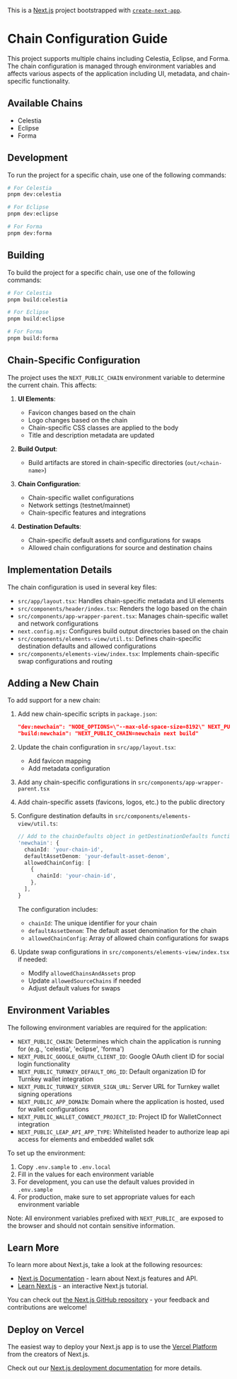 This is a [Next.js](https://nextjs.org) project bootstrapped with [`create-next-app`](https://nextjs.org/docs/app/api-reference/cli/create-next-app).

# Chain Configuration Guide

This project supports multiple chains including Celestia, Eclipse, and Forma. The chain configuration is managed through environment variables and affects various aspects of the application including UI, metadata, and chain-specific functionality.

## Available Chains

- Celestia
- Eclipse
- Forma

## Development

To run the project for a specific chain, use one of the following commands:

```bash
# For Celestia
pnpm dev:celestia

# For Eclipse
pnpm dev:eclipse

# For Forma
pnpm dev:forma
```

## Building

To build the project for a specific chain, use one of the following commands:

```bash
# For Celestia
pnpm build:celestia

# For Eclipse
pnpm build:eclipse

# For Forma
pnpm build:forma
```

## Chain-Specific Configuration

The project uses the `NEXT_PUBLIC_CHAIN` environment variable to determine the current chain. This affects:

1. **UI Elements**:
   - Favicon changes based on the chain
   - Logo changes based on the chain
   - Chain-specific CSS classes are applied to the body
   - Title and description metadata are updated

2. **Build Output**:
   - Build artifacts are stored in chain-specific directories (`out/<chain-name>`)

3. **Chain Configuration**:
   - Chain-specific wallet configurations
   - Network settings (testnet/mainnet)
   - Chain-specific features and integrations

4. **Destination Defaults**:
   - Chain-specific default assets and configurations for swaps
   - Allowed chain configurations for source and destination chains

## Implementation Details

The chain configuration is used in several key files:

- `src/app/layout.tsx`: Handles chain-specific metadata and UI elements
- `src/components/header/index.tsx`: Renders the logo based on the chain
- `src/components/app-wrapper-parent.tsx`: Manages chain-specific wallet and network configurations
- `next.config.mjs`: Configures build output directories based on the chain
- `src/components/elements-view/util.ts`: Defines chain-specific destination defaults and allowed configurations
- `src/components/elements-view/index.tsx`: Implements chain-specific swap configurations and routing

## Adding a New Chain

To add support for a new chain:

1. Add new chain-specific scripts in `package.json`:
   ```json
   "dev:newchain": "NODE_OPTIONS=\"--max-old-space-size=8192\" NEXT_PUBLIC_CHAIN=newchain next dev",
   "build:newchain": "NEXT_PUBLIC_CHAIN=newchain next build"
   ```

2. Update the chain configuration in `src/app/layout.tsx`:
   - Add favicon mapping
   - Add metadata configuration

3. Add any chain-specific configurations in `src/components/app-wrapper-parent.tsx`

4. Add chain-specific assets (favicons, logos, etc.) to the public directory

5. Configure destination defaults in `src/components/elements-view/util.ts`:
   ```typescript
   // Add to the chainDefaults object in getDestinationDefaults function
   'newchain': {
     chainId: 'your-chain-id',
     defaultAssetDenom: 'your-default-asset-denom',
     allowedChainConfig: [
       {
         chainId: 'your-chain-id',
       },
     ],
   }
   ```

   The configuration includes:
   - `chainId`: The unique identifier for your chain
   - `defaultAssetDenom`: The default asset denomination for the chain
   - `allowedChainConfig`: Array of allowed chain configurations for swaps

6. Update swap configurations in `src/components/elements-view/index.tsx` if needed:
   - Modify `allowedChainsAndAssets` prop
   - Update `allowedSourceChains` if needed
   - Adjust default values for swaps

## Environment Variables

The following environment variables are required for the application:

- `NEXT_PUBLIC_CHAIN`: Determines which chain the application is running for (e.g., 'celestia', 'eclipse', 'forma')
- `NEXT_PUBLIC_GOOGLE_OAUTH_CLIENT_ID`: Google OAuth client ID for social login functionality
- `NEXT_PUBLIC_TURNKEY_DEFAULT_ORG_ID`: Default organization ID for Turnkey wallet integration
- `NEXT_PUBLIC_TURNKEY_SERVER_SIGN_URL`: Server URL for Turnkey wallet signing operations
- `NEXT_PUBLIC_APP_DOMAIN`: Domain where the application is hosted, used for wallet configurations
- `NEXT_PUBLIC_WALLET_CONNECT_PROJECT_ID`: Project ID for WalletConnect integration
- `NEXT_PUBLIC_LEAP_API_APP_TYPE`: Whitelisted header to authorize leap api access for elements and embedded wallet sdk

To set up the environment:

1. Copy `.env.sample` to `.env.local`
2. Fill in the values for each environment variable
3. For development, you can use the default values provided in `.env.sample`
4. For production, make sure to set appropriate values for each environment variable

Note: All environment variables prefixed with `NEXT_PUBLIC_` are exposed to the browser and should not contain sensitive information.

## Learn More

To learn more about Next.js, take a look at the following resources:

- [Next.js Documentation](https://nextjs.org/docs) - learn about Next.js features and API.
- [Learn Next.js](https://nextjs.org/learn) - an interactive Next.js tutorial.

You can check out [the Next.js GitHub repository](https://github.com/vercel/next.js) - your feedback and contributions are welcome!

## Deploy on Vercel

The easiest way to deploy your Next.js app is to use the [Vercel Platform](https://vercel.com/new?utm_medium=default-template&filter=next.js&utm_source=create-next-app&utm_campaign=create-next-app-readme) from the creators of Next.js.

Check out our [Next.js deployment documentation](https://nextjs.org/docs/app/building-your-application/deploying) for more details.
